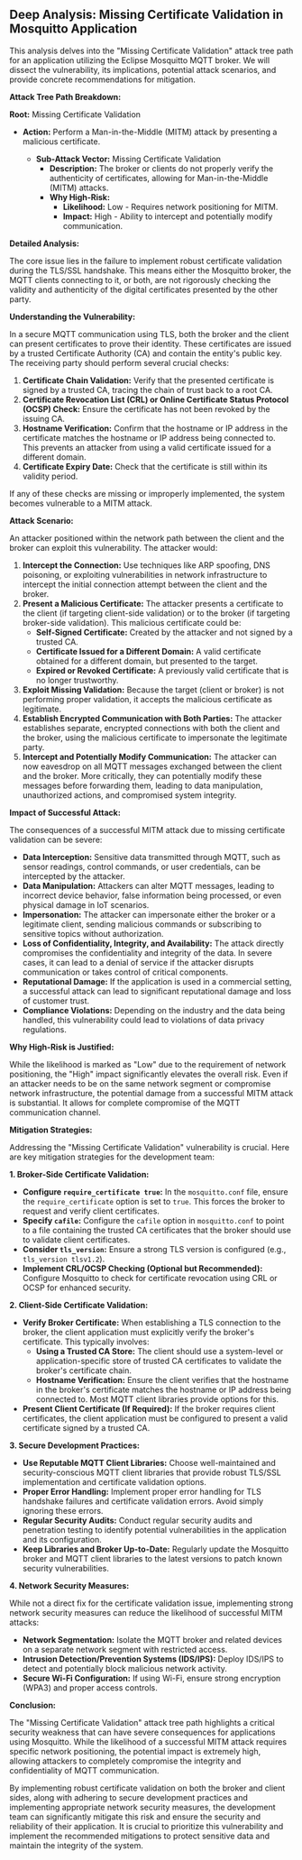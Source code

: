## Deep Analysis: Missing Certificate Validation in Mosquitto Application

This analysis delves into the "Missing Certificate Validation" attack tree path for an application utilizing the Eclipse Mosquitto MQTT broker. We will dissect the vulnerability, its implications, potential attack scenarios, and provide concrete recommendations for mitigation.

**Attack Tree Path Breakdown:**

**Root:** Missing Certificate Validation

* **Action:** Perform a Man-in-the-Middle (MITM) attack by presenting a malicious certificate.

    * **Sub-Attack Vector:** Missing Certificate Validation
        * **Description:** The broker or clients do not properly verify the authenticity of certificates, allowing for Man-in-the-Middle (MITM) attacks.
        * **Why High-Risk:**
            * **Likelihood:** Low - Requires network positioning for MITM.
            * **Impact:** High - Ability to intercept and potentially modify communication.

**Detailed Analysis:**

The core issue lies in the failure to implement robust certificate validation during the TLS/SSL handshake. This means either the Mosquitto broker, the MQTT clients connecting to it, or both, are not rigorously checking the validity and authenticity of the digital certificates presented by the other party.

**Understanding the Vulnerability:**

In a secure MQTT communication using TLS, both the broker and the client can present certificates to prove their identity. These certificates are issued by a trusted Certificate Authority (CA) and contain the entity's public key. The receiving party should perform several crucial checks:

1. **Certificate Chain Validation:** Verify that the presented certificate is signed by a trusted CA, tracing the chain of trust back to a root CA.
2. **Certificate Revocation List (CRL) or Online Certificate Status Protocol (OCSP) Check:** Ensure the certificate has not been revoked by the issuing CA.
3. **Hostname Verification:** Confirm that the hostname or IP address in the certificate matches the hostname or IP address being connected to. This prevents an attacker from using a valid certificate issued for a different domain.
4. **Certificate Expiry Date:** Check that the certificate is still within its validity period.

If any of these checks are missing or improperly implemented, the system becomes vulnerable to a MITM attack.

**Attack Scenario:**

An attacker positioned within the network path between the client and the broker can exploit this vulnerability. The attacker would:

1. **Intercept the Connection:**  Use techniques like ARP spoofing, DNS poisoning, or exploiting vulnerabilities in network infrastructure to intercept the initial connection attempt between the client and the broker.
2. **Present a Malicious Certificate:** The attacker presents a certificate to the client (if targeting client-side validation) or to the broker (if targeting broker-side validation). This malicious certificate could be:
    * **Self-Signed Certificate:** Created by the attacker and not signed by a trusted CA.
    * **Certificate Issued for a Different Domain:** A valid certificate obtained for a different domain, but presented to the target.
    * **Expired or Revoked Certificate:** A previously valid certificate that is no longer trustworthy.
3. **Exploit Missing Validation:** Because the target (client or broker) is not performing proper validation, it accepts the malicious certificate as legitimate.
4. **Establish Encrypted Communication with Both Parties:** The attacker establishes separate, encrypted connections with both the client and the broker, using the malicious certificate to impersonate the legitimate party.
5. **Intercept and Potentially Modify Communication:**  The attacker can now eavesdrop on all MQTT messages exchanged between the client and the broker. More critically, they can potentially modify these messages before forwarding them, leading to data manipulation, unauthorized actions, and compromised system integrity.

**Impact of Successful Attack:**

The consequences of a successful MITM attack due to missing certificate validation can be severe:

* **Data Interception:** Sensitive data transmitted through MQTT, such as sensor readings, control commands, or user credentials, can be intercepted by the attacker.
* **Data Manipulation:** Attackers can alter MQTT messages, leading to incorrect device behavior, false information being processed, or even physical damage in IoT scenarios.
* **Impersonation:** The attacker can impersonate either the broker or a legitimate client, sending malicious commands or subscribing to sensitive topics without authorization.
* **Loss of Confidentiality, Integrity, and Availability:** The attack directly compromises the confidentiality and integrity of the data. In severe cases, it can lead to a denial of service if the attacker disrupts communication or takes control of critical components.
* **Reputational Damage:**  If the application is used in a commercial setting, a successful attack can lead to significant reputational damage and loss of customer trust.
* **Compliance Violations:** Depending on the industry and the data being handled, this vulnerability could lead to violations of data privacy regulations.

**Why High-Risk is Justified:**

While the likelihood is marked as "Low" due to the requirement of network positioning, the "High" impact significantly elevates the overall risk. Even if an attacker needs to be on the same network segment or compromise network infrastructure, the potential damage from a successful MITM attack is substantial. It allows for complete compromise of the MQTT communication channel.

**Mitigation Strategies:**

Addressing the "Missing Certificate Validation" vulnerability is crucial. Here are key mitigation strategies for the development team:

**1. Broker-Side Certificate Validation:**

* **Configure `require_certificate true`:** In the `mosquitto.conf` file, ensure the `require_certificate` option is set to `true`. This forces the broker to request and verify client certificates.
* **Specify `cafile`:** Configure the `cafile` option in `mosquitto.conf` to point to a file containing the trusted CA certificates that the broker should use to validate client certificates.
* **Consider `tls_version`:**  Ensure a strong TLS version is configured (e.g., `tls_version tlsv1.2`).
* **Implement CRL/OCSP Checking (Optional but Recommended):**  Configure Mosquitto to check for certificate revocation using CRL or OCSP for enhanced security.

**2. Client-Side Certificate Validation:**

* **Verify Broker Certificate:** When establishing a TLS connection to the broker, the client application must explicitly verify the broker's certificate. This typically involves:
    * **Using a Trusted CA Store:**  The client should use a system-level or application-specific store of trusted CA certificates to validate the broker's certificate chain.
    * **Hostname Verification:**  Ensure the client verifies that the hostname in the broker's certificate matches the hostname or IP address being connected to. Most MQTT client libraries provide options for this.
* **Present Client Certificate (If Required):** If the broker requires client certificates, the client application must be configured to present a valid certificate signed by a trusted CA.

**3. Secure Development Practices:**

* **Use Reputable MQTT Client Libraries:** Choose well-maintained and security-conscious MQTT client libraries that provide robust TLS/SSL implementation and certificate validation options.
* **Proper Error Handling:** Implement proper error handling for TLS handshake failures and certificate validation errors. Avoid simply ignoring these errors.
* **Regular Security Audits:** Conduct regular security audits and penetration testing to identify potential vulnerabilities in the application and its configuration.
* **Keep Libraries and Broker Up-to-Date:** Regularly update the Mosquitto broker and MQTT client libraries to the latest versions to patch known security vulnerabilities.

**4. Network Security Measures:**

While not a direct fix for the certificate validation issue, implementing strong network security measures can reduce the likelihood of successful MITM attacks:

* **Network Segmentation:** Isolate the MQTT broker and related devices on a separate network segment with restricted access.
* **Intrusion Detection/Prevention Systems (IDS/IPS):** Deploy IDS/IPS to detect and potentially block malicious network activity.
* **Secure Wi-Fi Configuration:** If using Wi-Fi, ensure strong encryption (WPA3) and proper access controls.

**Conclusion:**

The "Missing Certificate Validation" attack tree path highlights a critical security weakness that can have severe consequences for applications using Mosquitto. While the likelihood of a successful MITM attack requires specific network positioning, the potential impact is extremely high, allowing attackers to completely compromise the integrity and confidentiality of MQTT communication.

By implementing robust certificate validation on both the broker and client sides, along with adhering to secure development practices and implementing appropriate network security measures, the development team can significantly mitigate this risk and ensure the security and reliability of their application. It is crucial to prioritize this vulnerability and implement the recommended mitigations to protect sensitive data and maintain the integrity of the system.
